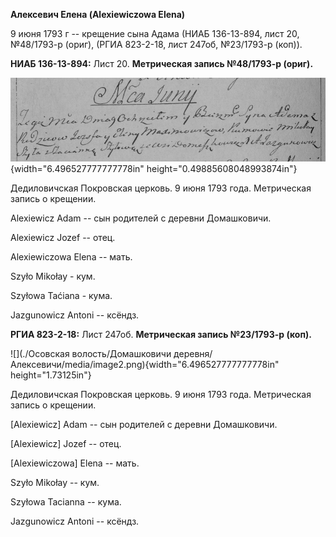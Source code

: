 **Алексевич Елена (Alexiewiczowa Elena)**

9 июня 1793 г -- крещение сына Адама (НИАБ 136-13-894, лист 20,
№48/1793-р (ориг), (РГИА 823-2-18, лист 247об, №23/1793-р (коп)).

**НИАБ 136-13-894:** Лист 20. **Метрическая запись №48/1793-р (ориг).**

![](./media/5e69977219bc521d13d5cc5dbe29cb37e7528668.png){width="6.496527777777778in"
height="0.49885608048993874in"}

Дедиловичская Покровская церковь. 9 июня 1793 года. Метрическая запись о
крещении.

Alexiewicz Adam -- сын родителей с деревни Домашковичи.

Alexiewicz Jozef -- отец.

Alexiewiczowa Elena -- мать.

Szyło Mikołay - кум.

Szyłowa Taćiana - кума.

Jazgunowicz Antoni -- ксёндз.

**РГИА 823-2-18:** Лист 247об. **Метрическая запись №23/1793-р (коп).**

![](./Осовская волость/Домашковичи деревня/Алексевичи/media/image2.png){width="6.496527777777778in"
height="1.73125in"}

Дедиловичская Покровская церковь. 9 июня 1793 года. Метрическая запись о
крещении.

\[Alexiewicz\] Adam -- сын родителей с деревни Домашковичи.

\[Alexiewicz\] Jozef -- отец.

\[Alexiewiczowa\] Elena -- мать.

Szyło Mikołay -- кум.

Szyłowa Tacianna -- кума.

Jazgunowicz Antoni -- ксёндз.
